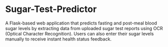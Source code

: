 # Sugar-Test-Predictor
A Flask-based web application that predicts fasting and post-meal blood sugar levels by extracting data from uploaded sugar test reports using OCR (Optical Character Recognition). Users can also enter their sugar levels manually to receive instant health status feedback.
